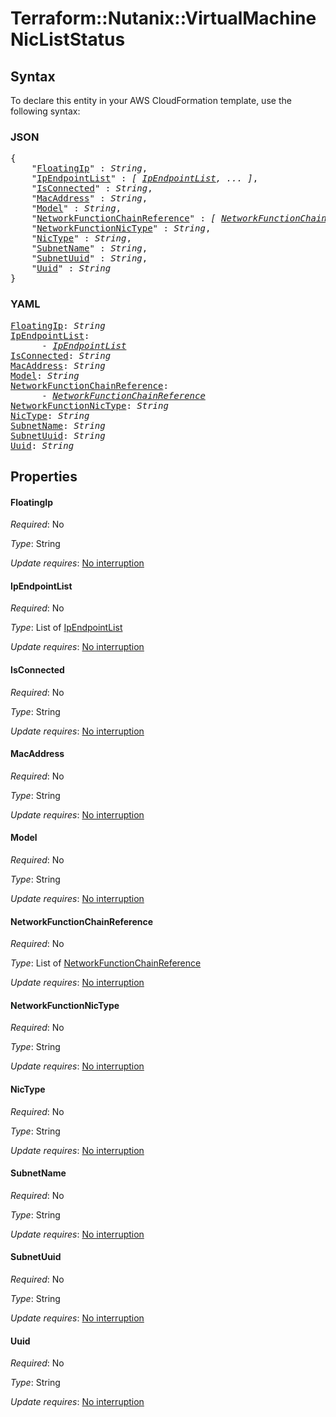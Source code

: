 # Terraform::Nutanix::VirtualMachine NicListStatus

## Syntax

To declare this entity in your AWS CloudFormation template, use the following syntax:

### JSON

<pre>
{
    "<a href="#floatingip" title="FloatingIp">FloatingIp</a>" : <i>String</i>,
    "<a href="#ipendpointlist" title="IpEndpointList">IpEndpointList</a>" : <i>[ <a href="nicliststatus-ipendpointlist.md">IpEndpointList</a>, ... ]</i>,
    "<a href="#isconnected" title="IsConnected">IsConnected</a>" : <i>String</i>,
    "<a href="#macaddress" title="MacAddress">MacAddress</a>" : <i>String</i>,
    "<a href="#model" title="Model">Model</a>" : <i>String</i>,
    "<a href="#networkfunctionchainreference" title="NetworkFunctionChainReference">NetworkFunctionChainReference</a>" : <i>[ <a href="nicliststatus-networkfunctionchainreference.md">NetworkFunctionChainReference</a>, ... ]</i>,
    "<a href="#networkfunctionnictype" title="NetworkFunctionNicType">NetworkFunctionNicType</a>" : <i>String</i>,
    "<a href="#nictype" title="NicType">NicType</a>" : <i>String</i>,
    "<a href="#subnetname" title="SubnetName">SubnetName</a>" : <i>String</i>,
    "<a href="#subnetuuid" title="SubnetUuid">SubnetUuid</a>" : <i>String</i>,
    "<a href="#uuid" title="Uuid">Uuid</a>" : <i>String</i>
}
</pre>

### YAML

<pre>
<a href="#floatingip" title="FloatingIp">FloatingIp</a>: <i>String</i>
<a href="#ipendpointlist" title="IpEndpointList">IpEndpointList</a>: <i>
      - <a href="nicliststatus-ipendpointlist.md">IpEndpointList</a></i>
<a href="#isconnected" title="IsConnected">IsConnected</a>: <i>String</i>
<a href="#macaddress" title="MacAddress">MacAddress</a>: <i>String</i>
<a href="#model" title="Model">Model</a>: <i>String</i>
<a href="#networkfunctionchainreference" title="NetworkFunctionChainReference">NetworkFunctionChainReference</a>: <i>
      - <a href="nicliststatus-networkfunctionchainreference.md">NetworkFunctionChainReference</a></i>
<a href="#networkfunctionnictype" title="NetworkFunctionNicType">NetworkFunctionNicType</a>: <i>String</i>
<a href="#nictype" title="NicType">NicType</a>: <i>String</i>
<a href="#subnetname" title="SubnetName">SubnetName</a>: <i>String</i>
<a href="#subnetuuid" title="SubnetUuid">SubnetUuid</a>: <i>String</i>
<a href="#uuid" title="Uuid">Uuid</a>: <i>String</i>
</pre>

## Properties

#### FloatingIp

_Required_: No

_Type_: String

_Update requires_: [No interruption](https://docs.aws.amazon.com/AWSCloudFormation/latest/UserGuide/using-cfn-updating-stacks-update-behaviors.html#update-no-interrupt)

#### IpEndpointList

_Required_: No

_Type_: List of <a href="nicliststatus-ipendpointlist.md">IpEndpointList</a>

_Update requires_: [No interruption](https://docs.aws.amazon.com/AWSCloudFormation/latest/UserGuide/using-cfn-updating-stacks-update-behaviors.html#update-no-interrupt)

#### IsConnected

_Required_: No

_Type_: String

_Update requires_: [No interruption](https://docs.aws.amazon.com/AWSCloudFormation/latest/UserGuide/using-cfn-updating-stacks-update-behaviors.html#update-no-interrupt)

#### MacAddress

_Required_: No

_Type_: String

_Update requires_: [No interruption](https://docs.aws.amazon.com/AWSCloudFormation/latest/UserGuide/using-cfn-updating-stacks-update-behaviors.html#update-no-interrupt)

#### Model

_Required_: No

_Type_: String

_Update requires_: [No interruption](https://docs.aws.amazon.com/AWSCloudFormation/latest/UserGuide/using-cfn-updating-stacks-update-behaviors.html#update-no-interrupt)

#### NetworkFunctionChainReference

_Required_: No

_Type_: List of <a href="nicliststatus-networkfunctionchainreference.md">NetworkFunctionChainReference</a>

_Update requires_: [No interruption](https://docs.aws.amazon.com/AWSCloudFormation/latest/UserGuide/using-cfn-updating-stacks-update-behaviors.html#update-no-interrupt)

#### NetworkFunctionNicType

_Required_: No

_Type_: String

_Update requires_: [No interruption](https://docs.aws.amazon.com/AWSCloudFormation/latest/UserGuide/using-cfn-updating-stacks-update-behaviors.html#update-no-interrupt)

#### NicType

_Required_: No

_Type_: String

_Update requires_: [No interruption](https://docs.aws.amazon.com/AWSCloudFormation/latest/UserGuide/using-cfn-updating-stacks-update-behaviors.html#update-no-interrupt)

#### SubnetName

_Required_: No

_Type_: String

_Update requires_: [No interruption](https://docs.aws.amazon.com/AWSCloudFormation/latest/UserGuide/using-cfn-updating-stacks-update-behaviors.html#update-no-interrupt)

#### SubnetUuid

_Required_: No

_Type_: String

_Update requires_: [No interruption](https://docs.aws.amazon.com/AWSCloudFormation/latest/UserGuide/using-cfn-updating-stacks-update-behaviors.html#update-no-interrupt)

#### Uuid

_Required_: No

_Type_: String

_Update requires_: [No interruption](https://docs.aws.amazon.com/AWSCloudFormation/latest/UserGuide/using-cfn-updating-stacks-update-behaviors.html#update-no-interrupt)

